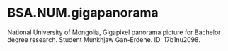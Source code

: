 # BSA.NUM.gigapanorama
National University of Mongolia, Gigapixel panorama picture for Bachelor degree research. Student Munkhjaw Gan-Erdene. ID: 17b1nu2098.
